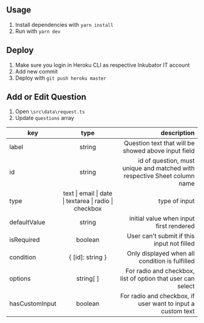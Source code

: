 ## Usage

1. Install dependencies with `yarn install`
2. Run with `yarn dev`

## Deploy

1. Make sure you login in Heroku CLI as respective Inkubator IT account
2. Add new commit
3. Deploy with `git push heroku master`

## Add or Edit Question

1. Open `\src\data\request.ts`
2. Update `questions` array

| key            |                          type                          |                                                               description |
| -------------- | :----------------------------------------------------: | ------------------------------------------------------------------------: |
| label          |                         string                         |                       Question text that will be showed above input field |
| id             |                         string                         | id of question, must unique and matched with respective Sheet column name |
| type           | text \| email \| date \| textarea \| radio \| checkbox |                                                             type of input |
| defaultValue   |                         string                         |                                   initial value when input first rendered |
| isRequired     |                        boolean                         |                                User can't submit if this input not filled |
| condition      |                    { [id]: string }                    |                            Only displayed when all condition is fulfilled |
| options        |                       string[ ]                        |               For radio and checkbox, list of option that user can select |
| hasCustomInput |                        boolean                         |               For radio and checkbox, if user want to input a custom text |

